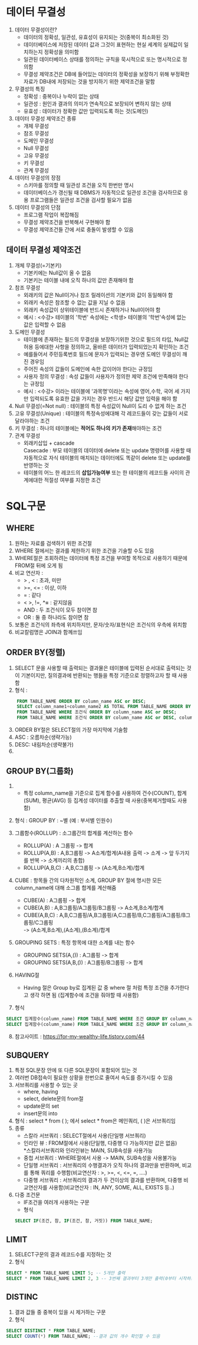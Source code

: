 # 데이터 무결성

1. 데이터 무결성이란?
    - 데이터의 정확성, 일관성, 유효성이 유지되는 것(중복이 최소화된 것)
    - 데이터베이스에 저장된 데이터 값과 그것이 표현하는 현실 세계의 실제값이 일치하는지 정확성을 의미함
    - 일관된 데이터베이스 상태를 정의하는 규칙을 묵시적으로 또는 명시적으로 정의함
    - 무결성 제약조건은 DB에 들어있는 데이터의 정확성을 보장하기 위해 부정확한 자료가 DB내에 저장되는 것을 방지하기 위한 제약조건을 말함
2. 무결성의 특징
    - 정확성 : 중복이나 누락이 없는 상태
    - 일관성 : 원인과 결과의 의미가 연속적으로 보장되어 변하지 않는 상태
    - 유효성 : 데이터가 정확한 값만 입력되도록 하는 것(도메인)
3. 데이터 무결성 제약조건 종류
    - 개체 무결성
    - 참조 무결성
    - 도메인 무결성
    - Null 무결성
    - 고유 무결성
    - 키 무결성
    - 관계 무결성
4. 데이터 무결성의 장점
    - 스키마를 정의할 때 일관성 조건을 오직 한번만 명시
    - 데이터베이스가 갱신될 때 DBMS가 자동적으로 일관성 조건을 검사하므로 응용 프로그램들은 일관성 조건을 검사할 필요가 없음
5. 데이터 무결성의 단점
    - 프로그램 작업이 복잡해짐
    - 무결성 제약조건을 반복해서 구현해야 함
    - 무결성 제약조건들 간에 서로 충돌이 발생할 수 있음
    
## 데이터 무결성 제약조건

1. 개체 무결성(=기본키)
    - 기본키에는 Null값이 올 수 없음
    - 기본키는 테이블 내에 오직 하나의 값만 존재해야 함
2. 참조 무결성
    - 외래키의 값은 Null이거나 참조 릴레이션의 기본키와 값이 동일해야 함
    - 외래키 속성은 참조할 수 없는 값을 지닐 수 없음
    - 외래키 속성값이 상위테이블에 반드시 존재하거나 Null이어야 함
    - 예시 : <수강> 테이블의 '학번' 속성에는 <학생> 테이블의 '학번'속성에 없는 값은 입력할 수 없음
3. 도메인 무결성
    - 테이블에 존재하는 필드의 무결성을 보장하기위한 것으로 필드의 타입, Null값 허용 등에대한 사항을 정의하고, 올바른 데이터가 입력되었는지 확인하는 조건
    - 예를들어서 주민등록번호 필드에 문자가 입력되는 경우엔 도메인 무결성이 깨진 경우임
    - 주어진 속성의 값들이 도메인에 속한 값이어야 한다는 규정임
    - 사용자 정의 무결성 : 속성 값들이 사용자가 정의한 제약 조건에 만족해야 한다는 규정임
    - 예시 : <수강> 이라는 테이블에 '과목명'이라는 속성에 영어,수학, 국어 세 가지만 입력되도록 유효한 값을 가지는 경우 반드시 해당 값만 입력을 해야 함
4. Null 무결성(=Not null) : 테이블의 특정 속성값이 Null이 도리 수 없게 하는 조건
5. 고유 무결성(Unique) : 테이블의 특정속성에대해 각 레코드들이 갖는 값들이 서로 달라야하는 조건
6. 키 무결성 : 하나의 테이블에는 **적어도 하나의 키가 존재**해야하는 조건
7. 관계 무결성
    - 외래키삽입 + cascade
    <br>Casecade : 부모 테이블의 데이터에 delete 또는 update 명령어를 사용할 때 자동적으로 자식 테이블의 매치되는 데이터에도 똑같이 delete 또는 update를 반영하는 것
    - 테이블의 어느 한 레코드의 **삽입가능여부** 또는 한 테이블의 레코드들 사이의 관계에대한 적절성 여부를 지정한 조건

# SQL구문

## WHERE

1. 원하는 자료를 검색하기 위한 조건절
2. WHERE 절에서는 결과를 제한하기 위한 조건을 기술할 수도 있음
3. WHERE절은 조회하려는 데이터에 특정 조건을 부여할 목적으로 사용하기 때문에 FROM절 뒤에 오게 됨
4. 비교 연산자 : 
	- \> , < : 초과, 미만
	- \>=, <= : 이상, 이하
	- = : 같다
	- < >, !=, **^=** : 같지않음
	- AND : 두 조건식이 모두 참이면 참
	- OR : 둘 중 하나라도 참이면 참
5. 보통은 조건식의 좌측에 위치하지만, 문자/숫자/표현식은 조건식의 우측에 위치함
6. 비교칼럼명은 JOIN과 함께쓰임


## ORDER BY(정렬)

1. SELECT 문을 사용할 때 출력되는 결과물은 테이블에 입력된 순서대로 출력되는 것이 기본이지만, 질의결과에 반환되는 행들을 특정 기준으로 정렬하고자 할 때 사용함
2. 형식 : 
```SQL
	FROM TABLE_NAME ORDER BY column_name ASC or DESC;
    SELECT column_name1+column_name2 AS TOTAL FROM TABLE_NAME ORDER BY TOTAL;
	FROM TABLE_NAME WHERE 조건식 ORDER BY column_name ASC or DESC;
	FROM TABLE_NAME WHERE 조건식 ORDER BY column_name ASC or DESC, column_name ASC or DESC;
```
3. ORDER BY절은 SELECT절의 가장 마지막에 기술함
4. ASC : 오름차순(생략가능)
5. DESC: 내림차순(생략불가)
6. 

## GROUP BY(그룹화)

1. - 특정 column_name을 기준으로 집계 함수를 사용하여 건수(COUNT), 합계(SUM), 평균(AVG) 등 집계성 데이터를 추출할 때 사용(중복제거할때도 사용함)
2. 형식 : GROUP BY : ~별 (예 : 부서별 인원수)
3. 그룹함수(ROLLUP) : 소그룹간의 합계를 계산하는 함수
    - ROLLUP(A) : A 그룹핑 -> 합계
    - ROLLUP(A,B) : A,B그룹핑 -> A소계/합계(A내용 출력 -> 소계 -> 앞 두가지를 반복 -> 소계끼리의 총합)
    - ROLLUP(A,B,C) : A,B,C그룹핑 -> (A소계,B소계)/합계
4. CUBE : 항목들 간의 다차원적인 소계, GROUP BY 절에 명시한 모든 column_name에 대해 소그룹 합계를 계산해줌
    - CUBE(A) : A그룹핑 -> 합계
    - CUBE(A,B) : A,B그룹핑/A그룹핑/B그룹핑 -> A소계,B소계/합계
    - CUBE(A,B,C) : A,B,C그룹핑/A,B그룹핑/A,C그룹핑/B,C그룹핑/A그룹핑/B그룹핑/C그룹핑
 	    <br>-> (A소계,B소계),(A소계),(B소계)/합계

5. GROUPING SETS : 특정 항목에 대한 소계를 내는 함수
    - GROUPING SETS(A,()) : A그룹핑 -> 합계
    - GROUPING SETS(A,B,()) : A그룹핑/B그룹핑 -> 합계
6. HAVING절
    - Having 절은 Group by로 집계된 값 중 where 절 처럼 특정 조건을 추가한다고 생각 하면 됨
(집계함수에 조건을 줘야할 때 사용함)
7. 형식
```SQL
SELECT 집계함수(column_name) FROM TABLE_NAME WHERE 조건 GROUP BY column_name;
SELECT 집계함수(column_name) FROM TABLE_NAME WHERE 조건 GROUP BY column_name HAVING 조건;

```
8. 참고사이트 : https://for-my-wealthy-life.tistory.com/44

## SUBQUERY

1. 특정 SQL문장 안에 또 다른 SQL문장이 포함되어 있는 것
2. 여러번 DB접속이 필요한 상황을 한번으로 줄여서 속도를 증가시킬 수 있음
3. 서브쿼리를 사용할 수 있는 곳
    - where, having
    - select, delete문의 from절
    - update문의 set
    - insert문의 into
4. 형식 : select * from (   ); 에서 select * from은 메인쿼리, (  )은 서브쿼리임
5. 종류
    - 스칼라 서브쿼리 : SELECT절에서 사용(단일행 서브쿼리)
    - 인라인 뷰 : FROM절에서 사용(단일행, 다중행 다 가능하지만 값은 없음)
    <br>*스칼라서브쿼리와 인라인뷰는 MAIN, SUB속성을 사용가능
    - 중첩 서브쿼리 : WHERE절에서 사용 -> MAIN, SUB속성을 사용불가능
    - 단일행 서브쿼리 : 서브쿼리의 수행결과가 오직 하나의 결과만을 반환하며, 비교를 통해 쿼리를 수행함(비교연산자 : >, >=, <, <=, =, ….)
    - 다중행 서브쿼리 : 서브쿼리의 결과가 두 건이상의 결과를 반환하며, 다중행 비교연산자를 사용함(비교연산자 : IN, ANY, SOME, ALL, EXISTS 등..)
6. 다중 조건문
    - IF조건을 여러개 사용하는 구문
    - 형식
    ```SQL
    SELECT IF(조건, 참, IF(조건, 참, 거짓)) FROM TABLE_NAME;
    ```

## LIMIT

1. SELECT구문의 결과 레코드수를 지정하는 것
2. 형식
```SQL
SELECT * FROM TABLE_NAME LIMIT 5; -- 5개만 출력
SELECT * FROM TABLE_NAME LIMIT 2, 3 -- 3번째 결과부터 3개만 출력(0부터 시작하므로 2)
```

## DISTINC

1. 결과 값들 중 중복이 있을 시 제거하는 구문
2. 형식
```SQL
SELECT DISTINCT * FROM TABLE_NAME;
SELECT COUNT(*) FROM TABLE_NAME; --결과 값의 개수 확인할 수 있음
```